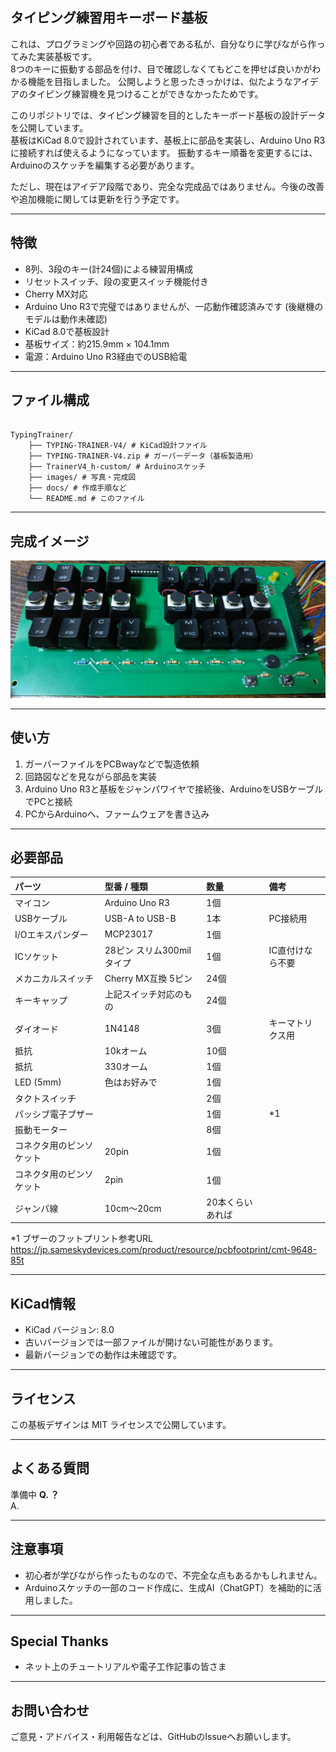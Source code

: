 ## タイピング練習用キーボード基板

これは、プログラミングや回路の初心者である私が、自分なりに学びながら作ってみた実装基板です。  
8つのキーに振動する部品を付け、目で確認しなくてもどこを押せば良いかがわかる機能を目指しました。
公開しようと思ったきっかけは、似たようなアイデアのタイピング練習機を見つけることができなかったためです。

このリポジトリでは、タイピング練習を目的としたキーボード基板の設計データを公開しています。  
基板はKiCad 8.0で設計されています、基板上に部品を実装し、Arduino Uno R3に接続すれば使えるようになっています。
振動するキー順番を変更するには、Arduinoのスケッチを編集する必要があります。

ただし、現在はアイデア段階であり、完全な完成品ではありません。今後の改善や追加機能に関しては更新を行う予定です。

---

## 特徴

- 8列、3段のキー(計24個)による練習用構成
- リセットスイッチ、段の変更スイッチ機能付き
- Cherry MX対応
- Arduino Uno R3で完璧ではありませんが、一応動作確認済みです (後継機のモデルは動作未確認)
- KiCad 8.0で基板設計
- 基板サイズ：約215.9mm × 104.1mm
- 電源：Arduino Uno R3経由でのUSB給電

---

## ファイル構成

~~~

TypingTrainer/
    ├── TYPING-TRAINER-V4/ # KiCad設計ファイル
    ├── TYPING-TRAINER-V4.zip # ガーバーデータ（基板製造用）
    ├── TrainerV4_h-custom/ # Arduinoスケッチ
    ├── images/ # 写真・完成図
    ├── docs/ # 作成手順など
    └── README.md # このファイル

~~~

---

## 完成イメージ

![基板写真](images/pcbimage.jpg)

---

## 使い方
1. ガーバーファイルをPCBwayなどで製造依頼
2. 回路図などを見ながら部品を実装
3. Arduino Uno R3と基板をジャンパワイヤで接続後、ArduinoをUSBケーブルでPCと接続
4. PCからArduinoへ、ファームウェアを書き込み

---

## 必要部品

| パーツ                   | 型番 / 種類                  | 数量 | 備考         |
| :----------------------- | :--------------------------- | :--- | :----------- |
| マイコン                 | Arduino Uno R3               | 1個  |              |
| USBケーブル              | USB-A to USB-B               | 1本  | PC接続用     |
| I/Oエキスパンダー        | MCP23017                     | 1個  |              |
| ICソケット               | 28ピン スリム300milタイプ    | 1個  | IC直付けなら不要 |
| メカニカルスイッチ       | Cherry MX互換  5ピン         | 24個 |              |
| キーキャップ             | 上記スイッチ対応のもの        | 24個 |              |
| ダイオード               | 1N4148                       | 3個  | キーマトリクス用 |
| 抵抗                     | 10kオーム                    | 10個 |              |
| 抵抗                     | 330オーム                    | 1個  |              |
| LED (5mm)                | 色はお好みで                 | 1個  |              |
| タクトスイッチ           |                              | 2個  |              |
| パッシブ電子ブザー       |                              | 1個  | \*1          |
| 振動モーター             |                              | 8個  |              |
| コネクタ用のピンソケット | 20pin                        | 1個  |              |
| コネクタ用のピンソケット | 2pin                         | 1個  |              |
| ジャンパ線              | 10cm～20cm                    | 20本くらいあれば     |                   

*1 ブザーのフットプリント参考URL https://jp.sameskydevices.com/product/resource/pcbfootprint/cmt-9648-85t

---

## KiCad情報

- KiCad バージョン: 8.0
- 古いバージョンでは一部ファイルが開けない可能性があります。
- 最新バージョンでの動作は未確認です。

---

## ライセンス

この基板デザインは MIT ライセンスで公開しています。  

---

## よくある質問

準備中
**Q. ？**  
A. 

---

## 注意事項

- 初心者が学びながら作ったものなので、不完全な点もあるかもしれません。
- Arduinoスケッチの一部のコード作成に、生成AI（ChatGPT）を補助的に活用しました。

---

## Special Thanks

- ネット上のチュートリアルや電子工作記事の皆さま

---

## お問い合わせ

ご意見・アドバイス・利用報告などは、GitHubのIssueへお願いします。

